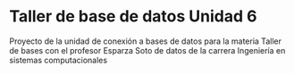 # Taller de base de datos Unidad 6
Proyecto de la unidad de conexión a bases de datos para la materia Taller de bases con el profesor Esparza Soto de datos de la carrera Ingeniería en sistemas computacionales
